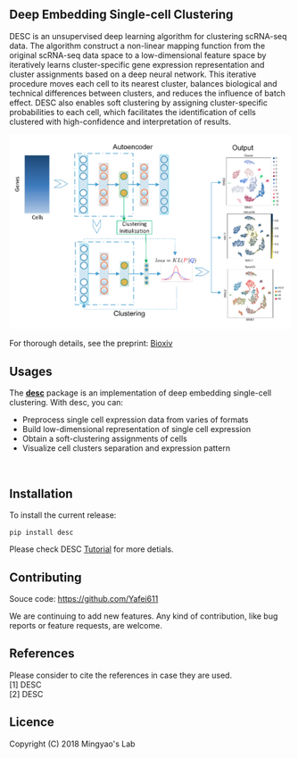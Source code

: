 
## Deep Embedding Single-cell Clustering 

DESC is an unsupervised deep learning algorithm for clustering scRNA-seq data. The algorithm construct a non-linear mapping function from the original scRNA-seq data space to a low-dimensional feature space by iteratively learns cluster-specific gene expression representation and cluster assignments based on a deep neural network. This iterative procedure moves each cell to its nearest cluster, balances biological and technical differences between clusters, and reduces the influence of batch effect. DESC also enables soft clustering by assigning cluster-specific probabilities to each cell, which facilitates the identification of cells clustered with high-confidence and interpretation of results. 

![DESC workflow](docs/assets/images/desc_workflow.png)

For thorough details, see the preprint: [Bioxiv](https://www.biorxiv.org)
<br>

## Usages

The [**desc**](https://github.com/Yafei611/desc) package is an implementation of deep embedding single-cell clustering. With desc, you can:

- Preprocess single cell expression data from varies of formats
- Build low-dimensional representation of single cell expression
- Obtain a soft-clustering assignments of cells
- Visualize cell clusters separation and expression pattern
<br>

## Installation

To install the current release:

```
pip install desc
```

Please check DESC [Tutorial](https://yafei611.github.io/desc/tutorial.html) for more detials.
<br>

## Contributing

Souce code: https://github.com/Yafei611

We are continuing to add new features. Any kind of contribution, like bug reports or feature requests, are welcome.
<br>

## References

Please consider to cite the references in case they are used.  
[1] DESC    
[2] DESC
<br>

## Licence

Copyright (C) 2018 Mingyao's Lab

